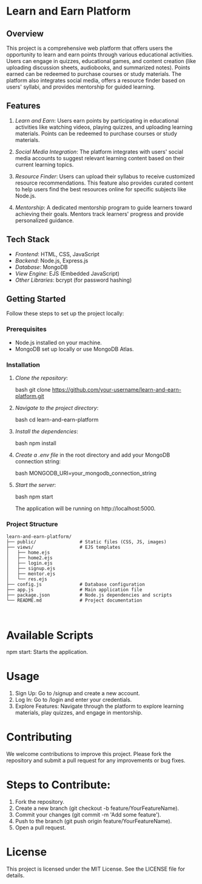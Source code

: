 # Learn and Earn Platform

## Overview

This project is a comprehensive web platform that offers users the opportunity to learn and earn points through various educational activities. Users can engage in quizzes, educational games, and content creation (like uploading discussion sheets, audiobooks, and summarized notes). Points earned can be redeemed to purchase courses or study materials. The platform also integrates social media, offers a resource finder based on users' syllabi, and provides mentorship for guided learning.

## Features

1. *Learn and Earn*: Users earn points by participating in educational activities like watching videos, playing quizzes, and uploading learning materials. Points can be redeemed to purchase courses or study materials.

2. *Social Media Integration*: The platform integrates with users' social media accounts to suggest relevant learning content based on their current learning topics.

3. *Resource Finder*: Users can upload their syllabus to receive customized resource recommendations. This feature also provides curated content to help users find the best resources online for specific subjects like Node.js.

4. *Mentorship*: A dedicated mentorship program to guide learners toward achieving their goals. Mentors track learners' progress and provide personalized guidance.

## Tech Stack

- *Frontend*: HTML, CSS, JavaScript
- *Backend*: Node.js, Express.js
- *Database*: MongoDB
- *View Engine*: EJS (Embedded JavaScript)
- *Other Libraries*: bcrypt (for password hashing)

## Getting Started

Follow these steps to set up the project locally:

### Prerequisites

- Node.js installed on your machine.
- MongoDB set up locally or use MongoDB Atlas.

### Installation

1. *Clone the repository*:

    bash
    git clone https://github.com/your-username/learn-and-earn-platform.git
    

2. *Navigate to the project directory*:

    bash
    cd learn-and-earn-platform
    

3. *Install the dependencies*:

    bash
    npm install
    

4. *Create a .env file* in the root directory and add your MongoDB connection string:

    bash
    MONGODB_URI=your_mongodb_connection_string
    

5. *Start the server*:

    bash
    npm start
    

   The application will be running on http://localhost:5000.

### Project Structure

```plaintext
learn-and-earn-platform/
├── public/                # Static files (CSS, JS, images)
├── views/                 # EJS templates
│   ├── home.ejs
│   ├── home2.ejs
│   ├── login.ejs
│   ├── signup.ejs
│   ├── mentor.ejs
│   └── res.ejs
├── config.js              # Database configuration
├── app.js                 # Main application file
├── package.json           # Node.js dependencies and scripts
└── README.md              # Project documentation



```
# Available Scripts
npm start: Starts the application.
# Usage
1. Sign Up: Go to /signup and create a new account.
2. Log In: Go to /login and enter your credentials.
3. Explore Features: Navigate through the platform to explore learning materials, play quizzes, and engage in mentorship.
# Contributing
We welcome contributions to improve this project. Please fork the repository and submit a pull request for any improvements or bug fixes.

# Steps to Contribute:
1. Fork the repository.
2. Create a new branch (git checkout -b feature/YourFeatureName).
3. Commit your changes (git commit -m 'Add some feature').
4. Push to the branch (git push origin feature/YourFeatureName).
5. Open a pull request.
# License
This project is licensed under the MIT License. See the LICENSE file for details.

